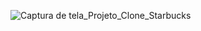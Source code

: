 ![Captura de tela_Projeto_Clone_Starbucks](https://github.com/FeBlanco/html-css-projeto-clone-starbucks/assets/43914674/127d99c1-ecf0-4e35-b8a9-16a2d1f88b23)
